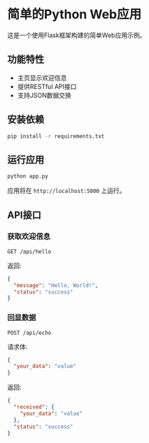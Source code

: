 # 简单的Python Web应用

这是一个使用Flask框架构建的简单Web应用示例。

## 功能特性

- 主页显示欢迎信息
- 提供RESTful API接口
- 支持JSON数据交换

## 安装依赖

```bash
pip install -r requirements.txt
```

## 运行应用

```bash
python app.py
```

应用将在 `http://localhost:5000` 上运行。

## API接口

### 获取欢迎信息

```
GET /api/hello
```

返回:
```json
{
  "message": "Hello, World!",
  "status": "success"
}
```

### 回显数据

```
POST /api/echo
```

请求体:
```json
{
  "your_data": "value"
}
```

返回:
```json
{
  "received": {
    "your_data": "value"
  },
  "status": "success"
}
```